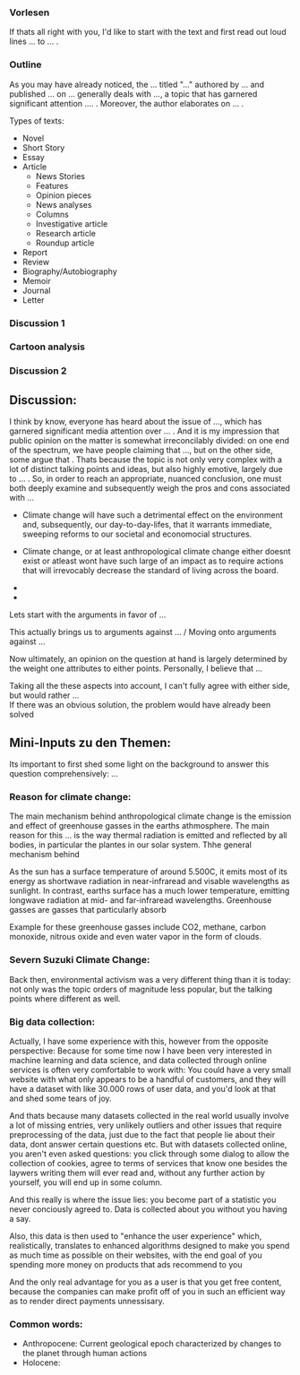 
### Vorlesen
If thats all right with you, I'd like to start with the text and first read out loud lines ... to ... .

### Outline
As you may have already noticed, the ... titled "..." authored by ... and published ... on ...  generally deals with ..., a topic that has garnered significant attention .... . Moreover, the author elaborates on ... .

Types of texts:
- Novel
- Short Story
- Essay
- Article
	- News Stories
	- Features 
	- Opinion pieces
	- News analyses
	- Columns
	- Investigative article
	- Research article
	- Roundup article
- Report
- Review
- Biography/Autobiography
- Memoir
- Journal
- Letter


### Discussion 1


### Cartoon analysis


### Discussion 2




## Discussion:

I think by know, everyone has heard about the issue of ..., which has garnered significant media attention over ... .
And it is my impression that public opinion on the matter is somewhat irreconcilably divided: on one end of the spectrum, we have people claiming that ..., but on the other side, some argue that . 
Thats because the topic is not only very complex with a lot of distinct talking points and ideas, but also highly emotive, largely due to ... .
So, in order to reach an appropriate, nuanced conclusion, one must both deeply examine and subsequently weigh the pros and cons associated with ...

- Climate change will have such a detrimental effect on the environment and, subsequently, our day-to-day-lifes, that it warrants immediate, sweeping reforms to our societal and economocial structures.
- Climate change, or at least anthropological climate change either doesnt exist or atleast wont have such large of an impact as to require actions that will irrevocably decrease the standard of living across the board.

- 
- 

Lets start with the arguments in favor of ...



This actually brings us to arguments against ...
/ Moving onto arguments against ...

Now ultimately, an opinion on the question at hand is largely determined by the weight one attributes to either points. Personally, I believe that ...



Taking all the these aspects into account, I can't fully agree with either side, but would rather ...\
If there was an obvious solution, the problem would have already been solved


## Mini-Inputs zu den Themen:


Its important to first shed some light on the background to answer this question comprehensively: ...


### Reason for climate change:
The main mechanism behind anthropological climate change is the emission and effect of greenhouse gasses in the earths athmosphere. 
The main reason for this ... is the way thermal radiation is emitted and reflected by all bodies, in particular the plantes in our solar system.
Thhe general mechanism behind 

As the sun has a surface temperature of around 5.500C, it emits most of its energy as shortwave radiation in near-infraread and visable wavelengths as sunlight.
In contrast, earths surface has a much lower temperature, emitting longwave radiation at mid- and far-infraread wavelengths.
Greenhouse gasses are gasses that particularly absorb 

Example for these greenhouse gasses include CO2, methane, carbon monoxide, nitrous oxide and even water vapor in the form of clouds.


### Severn Suzuki Climate Change:
Back then, environmental activism was a very different thing than it is today: not only was the topic orders of magnitude less popular, but the talking points where different as well.


### Big data collection:
Actually, I have some experience with this, however from the opposite perspective:
Because for some time now I have been very interested in machine learning and data science,
and data collected through online services is often very comfortable to work with:
You could have a very small website with what only appears to be a handful of customers, and they will have a dataset with like 30.000 rows of user data, and you'd look at that and shed some tears of joy.

And thats because many datasets collected in the real world usually involve a lot of missing entries, very unlikely outliers and other issues that require preprocessing of the data,
just due to the fact that people lie about their data, dont answer certain questions etc.
But with datasets collected online, you aren't even asked questions: you click through some dialog to allow the collection of cookies, agree to terms of services that know one besides the laywers writing them will ever read and, without any further action by yourself, you will end up in some column.

And this really is where the issue lies: you become part of a statistic you never conciously agreed to. Data is collected about you without you having a say.

Also, this data is then used to "enhance the user experience" which, realistically, translates to enhanced algorithms designed to make you spend as much time as possible on their websites, with the end goal of you spending more money on products that ads recommend to you

And the only real advantage for you as a user is that you get free content, because the companies can make profit off of you in such an efficient way as to render direct payments unnessisary.
### Common words:
- Anthropocene: Current geological epoch characterized by changes to the planet through human actions
- Holocene: 
